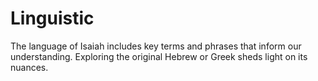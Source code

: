 # Linguistic

The language of Isaiah includes key terms and phrases that inform our understanding. Exploring the original Hebrew or Greek sheds light on its nuances.

